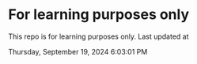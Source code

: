 # For learning purposes only
This repo is for learning purposes only.
Last updated at

Thursday, September 19, 2024 6:03:01 PM

